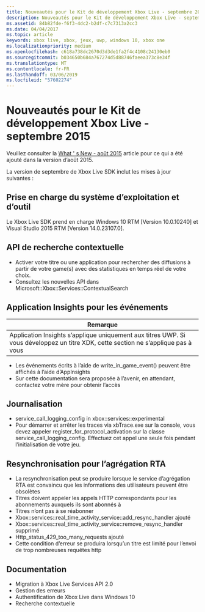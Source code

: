 ```yaml
---
title: Nouveautés pour le Kit de développement Xbox Live - septembre 2015
description: Nouveautés pour le Kit de développement Xbox Live - septembre 2015
ms.assetid: 84b82fde-f6f3-4dc2-b2df-c7c7313a2cc3
ms.date: 04/04/2017
ms.topic: article
keywords: xbox live, xbox, jeux, uwp, windows 10, xbox one
ms.localizationpriority: medium
ms.openlocfilehash: c618a738dc2670d3d3de1fa2f4c4108c24130eb0
ms.sourcegitcommit: b034650b684a767274d5d88746faeea373c8e34f
ms.translationtype: MT
ms.contentlocale: fr-FR
ms.lasthandoff: 03/06/2019
ms.locfileid: "57602274"
---
```

# <a name="whats-new-for-the-xbox-live-sdk---september-2015"></a>Nouveautés pour le Kit de développement Xbox Live - septembre 2015

Veuillez consulter la [What ' s New - août 2015](1508-whats-new.md) article pour ce qui a été ajouté dans la version d’août 2015.

La version de septembre de Xbox Live SDK inclut les mises à jour suivantes :

## <a name="os-and-tool-support"></a>Prise en charge du système d’exploitation et d’outil ##
Le Xbox Live SDK prend en charge Windows 10 RTM [Version 10.0.10240] et Visual Studio 2015 RTM [Version 14.0.23107.0].

## <a name="contextual-search-apis"></a>API de recherche contextuelle
* Activer votre titre ou une application pour rechercher des diffusions à partir de votre game(s) avec des statistiques en temps réel de votre choix.
* Consultez les nouvelles API dans Microsoft::Xbox::Services::ContextualSearch

## <a name="app-insights-for-events"></a>Application Insights pour les événements

| Remarque |
|------|
| Application Insights s’applique uniquement aux titres UWP.  Si vous développez un titre XDK, cette section ne s’applique pas à vous |

<p/>

* Les événements écrits à l’aide de write_in_game_event() peuvent être affichés à l’aide d’AppInsights
* Sur cette documentation sera proposée à l’avenir, en attendant, contactez votre mère pour obtenir l’accès

## <a name="logging"></a>Journalisation
* service_call_logging_config in xbox::services::experimental
* Pour démarrer et arrêter les traces via xbTrace.exe sur la console, vous devez appeler register_for_protocol_activation sur la classe service_call_logging_config.  Effectuez cet appel une seule fois pendant l’initialisation de votre jeu.

## <a name="resync-for-rta"></a>Resynchronisation pour l’agrégation RTA
* La resynchronisation peut se produire lorsque le service d’agrégation RTA est convaincu que les informations des utilisateurs peuvent être obsolètes
* Titres doivent appeler les appels HTTP correspondants pour les abonnements auxquels ils sont abonnés à
* Titres n’ont pas à se réabonner
* Xbox::services::real_time_activity_service::add_resync_handler ajouté
* Xbox::services::real_time_activity_service::remove_resync_handler supprimé
* Http_status_429_too_many_requests ajouté
* Cette condition d’erreur se produira lorsqu’un titre est limité pour l’envoi de trop nombreuses requêtes http

## <a name="documentation"></a>Documentation
* Migration à Xbox Live Services API 2.0
* Gestion des erreurs
* Authentification de Xbox Live dans Windows 10
* Recherche contextuelle
